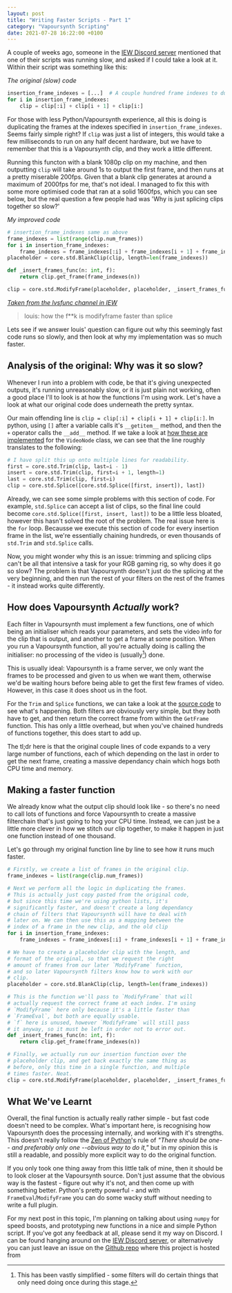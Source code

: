 ```yaml
---
layout: post
title: "Writing Faster Scripts - Part 1"
category: "Vapoursynth Scripting"
date: 2021-07-28 16:22:00 +0100
---
```




A couple of weeks ago, someone in the [IEW Discord server](https://discord.gg/qxTxVJGtst) mentioned that one of their scripts was running slow, and asked if I could take a look at it. Within their script was something like this:

_The original (slow) code_
```python
insertion_frame_indexes = [...]  # A couple hundred frame indexes to duplicate
for i in insertion_frame_indexes:
    clip = clip[:i] + clip[i + 1] + clip[i:]
```

For those with less Python/Vapoursynth experience, all this is doing is duplicating the frames at the indexes specified in `insertion_frame_indexes`. Seems fairly simple right? If `clip` was just a list of integers, this would take a few milliseconds to run on any half decent hardware, but we have to remember that this is a Vapoursynth clip, and they work a little different.

Running this functon with a blank 1080p clip on my machine, and then outputting `clip` will take around 1s to output the first frame, and then runs at a pretty miserable 200fps. Given that a blank clip generates at around a maximum of 2000fps for me, that's not ideal. I managed to fix this with some more optimised code that ran at a solid 1600fps, which you can see below, but the real question a few people had was 'Why is just splicing clips together so slow?'

_My improved code_
```python
# insertion_frame_indexes same as above
frame_indexes = list(range(clip.num_frames))
for i in insertion_frame_indexes:
    frame_indexes = frame_indexes[:i] + frame_indexes[i + 1] + frame_indexes[i:]
placeholder = core.std.BlankClip(clip, length=len(frame_indexes))

def _insert_frames_func(n: int, f):
    return clip.get_frame(frame_indexes(n))

clip = core.std.ModifyFrame(placeholder, placeholder, _insert_frames_func)
```

_[Taken from the lvsfunc channel in IEW](https://discord.com/channels/856381934052704266/856383388889120778/864481652108951553)_
> louis: how the f**k is modifyframe faster than splice

Lets see if we answer louis' question can figure out why this seemingly fast code runs so slowly, and then look at why my implementation was so much faster.

## Analysis of the original: Why was it so slow?

Whenever I run into a problem with code, be that it's giving unexpected outputs, it's running unreasonably slow, or it is just plain not working, often a good place I'll to look is at how the functions I'm using work. Let's have a look at what our original code does underneath the pretty syntax.

Our main offending line is `clip = clip[:i] + clip[i + 1] + clip[i:]`. In python, using `[]` after a variable calls it's `__getitem__` method, and then the `+` operator calls the `__add__` method. If we take a look at [how these are implemented](https://github.com/vapoursynth/vapoursynth/blob/master/src/cython/vapoursynth.pyx#L1570) for the `VideoNode` class, we can see that the line roughly translates to the following:

```python
# I have split this up onto multiple lines for readability.
first = core.std.Trim(clip, last=i - 1)
insert = core.std.Trim(clip, first=i + 1, length=1)
last = core.std.Trim(clip, first=i)
clip = core.std.Splice([core.std.Splice([first, insert]), last])
```

Already, we can see some simple problems with this section of code. For example, `std.Splice` can accept a list of clips, so the final line could become `core.std.Splice([first, insert, last])` to be a little less bloated, however this hasn't solved the root of the problem. The real issue here is the `for` loop. Becausse we execute this section of code for every insertion frame in the list, we're essentially chaining hundreds, or even thousands of `std.Trim` and `std.Splice` calls.

Now, you might wonder why this is an issue: trimming and splicing clips can't be all that intensive a task for your RGB gaming rig, so why does it go so slow? The problem is that Vapoursynth doesn't just do the splicing at the very beginning, and then run the rest of your filters on the rest of the frames - it instead works quite differently.

## How does Vapoursynth *Actually* work?

Each filter in Vapoursynth must implement a few functions, one of which being an initialiser which reads your parameters, and sets the video info for the clip that is output, and another to get a frame at some position. When you run a Vapoursynth function, all you're actually doing is calling the initialiser: no processing of the video is (usually[^1]) done.

This is usually ideal: Vapoursynth is a frame server, we only want the frames to be processed and given to us when we want them, otherwise we'd be waiting hours before being able to get the first few frames of video. However, in this case it does shoot us in the foot.

For the `Trim` and `Splice` functions, we can take a look at the [source code](https://github.com/vapoursynth/vapoursynth/blob/master/src/core/reorderfilters.c#L496) to see what's happening. Both filters are obviously very simple, but they both have to get, and then return the correct frame from within the `GetFrame` function. This has only a little overhead, but when you've chained hundreds of functions together, this does start to add up.

The tl;dr here is that the original couple lines of code expands to a very large number of functions, each of which depending on the last in order to get the next frame, creating a massive dependancy chain which hogs both CPU time and memory.

[^1]: This has been vastly simplified - some filters will do certain things that only need doing once during this stage.

## Making a faster function

We already know what the output clip should look like - so there's no need to call lots of functions and force Vapoursynth to create a massive filterchain that's just going to hog your CPU time. Instead, we can just be a little more clever in how we stitch our clip together, to make it happen in just one function instead of one thousand.

Let's go through my original function line by line to see how it runs much faster.

```python
# Firstly, we create a list of frames in the original clip.
frame_indexes = list(range(clip.num_frames))

# Next we perform all the logic in duplicating the frames.
# This is actually just copy pasted from the original code,
# but since this time we're using python lists, it's
# significantly faster, and doesn't create a long dependancy
# chain of filters that Vapoursynth will have to deal with
# later on. We can then use this as a mapping between the
# index of a frame in the new clip, and the old clip
for i in insertion_frame_indexes:
    frame_indexes = frame_indexes[:i] + frame_indexes[i + 1] + frame_indexes[i:]

# We have to create a placeholder clip with the length, and
# format of the original, so that we request the right
# amount of frames from our later `ModifyFrame` function,
# and so later Vapoursynth filters know how to work with our
# clip.
placeholder = core.std.BlankClip(clip, length=len(frame_indexes))

# This is the function we'll pass to `ModifyFrame` that will
# actually request the correct frame at each index. I'm using
# `ModifyFrame` here only because it's a little faster than
# `FrameEval`, but both are equally usable.
# `f` here is unused, however `ModifyFrame` will still pass
# it anyway, so it must be left in order not to error out.
def _insert_frames_func(n: int, f):
    return clip.get_frame(frame_indexes(n))

# Finally, we actually run our insertion function over the
# placeholder clip, and get back exactly the same thing as
# before, only this time in a single function, and multiple
# times faster. Neat.
clip = core.std.ModifyFrame(placeholder, placeholder, _insert_frames_func)
```

## What We've Learnt

Overall, the final function is actually really rather simple - but fast code doesn't need to be complex. What's important here, is recognising how Vapoursynth does the processing internally, and working with it's strengths. This doesn't really follow the [Zen of Python](https://www.python.org/dev/peps/pep-0020/)'s rule of _"There should be one-- and preferably only one --obvious way to do it,"_ but in my opinion this is still a readable, and possibly more explicit way to do the original function.

If you only took one thing away from this little talk of mine, then it should be to look closer at the Vapoursynth source. Don't just assume that the obvious way is the fastest - figure out why it's not, and then come up with something better. Python's pretty powerful - and with `FrameEval`/`ModifyFrame` you can do some wacky stuff without needing to write a full plugin.

For my next post in this topic, I'm planning on talking about using `numpy` for speed boosts, and prototyping new functions in a nice and simple Python script. If you've got any feedback at all, please send it my way on Discord. I can be found hanging around on the [IEW Discord server](https://discord.gg/qxTxVJGtst), or alternatively you can just leave an issue on the [Github repo](https://github.com/End-of-Eternity/End-of-Eternity.github.io) where this project is hosted from
